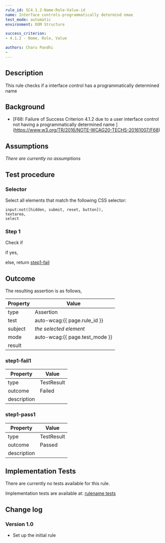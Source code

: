 ```yaml
---
rule_id: SC4.1.2-Name-Role-Value-id
name: Interface controls-programmatically determind nmae
test_mode: automatic
environment: DOM Structure

success_criterion:
- 4.1.2 - Name, Role, Value

authors: Charu Pandhi
-
---
```


## Description

This rule checks if a interface control has a programmatically determined name 

## Background

- [F68: Failure of Success Criterion 4.1.2 due to a user interface control not having a programmatically determined name ] (https://www.w3.org/TR/2016/NOTE-WCAG20-TECHS-20161007/F68)

## Assumptions

*There are currently no assumptions*

## Test procedure

### Selector

Select all elements that match the following CSS selector:

    input:not([hidden, submit, reset, button]),
    textarea,
    select

### Step 1

Check if

if yes,

else, return [step1-fail](#step1-fail)

## Outcome

The resulting assertion is as follows,

| Property | Value
|----------|----------
| type     | Assertion
| test     | auto-wcag:{{ page.rule_id }}
| subject  | *the selected element*
| mode     | auto-wcag:{{ page.test_mode }}
| result   | <One TestResult from below>

### step1-fail1

| Property    | Value
|-------------|----------
| type        | TestResult
| outcome     | Failed
| description |

### step1-pass1

| Property    | Value
|-------------|----------
| type        | TestResult
| outcome     | Passed
| description |

## Implementation Tests

There are currently no tests available for this rule.

Implementation tests are available at: [rulename tests](rule-id.test.md)

## Change log

### Version 1.0

- Set up the initial rule